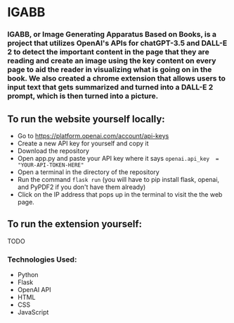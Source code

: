 # IGABB

### IGABB, or Image Generating Apparatus Based on Books, is a project that utilizes OpenAI's APIs for chatGPT-3.5 and DALL-E 2 to detect the important content in the page that they are reading and create an image using the key content on every page to aid the reader in visualizing what is going on in the book. We also created a chrome extension that allows users to input text that gets summarized and turned into a DALL-E 2 prompt, which is then turned into a picture.

## To run the website yourself locally:

* Go to https://platform.openai.com/account/api-keys
* Create a new API key for yourself and copy it
* Download the repository
* Open app.py and paste your API key where it says `openai.api_key  =  "YOUR-API-TOKEN-HERE"`
* Open a terminal in the directory of the repository
* Run the command `flask run` (you will have to pip install flask, openai, and PyPDF2 if you don't have them already)
* Click on the IP address that pops up in the terminal to visit the the web page.

## To run the extension yourself:
TODO

### Technologies Used:
* Python
* Flask
* OpenAI API
* HTML
* CSS
* JavaScript


